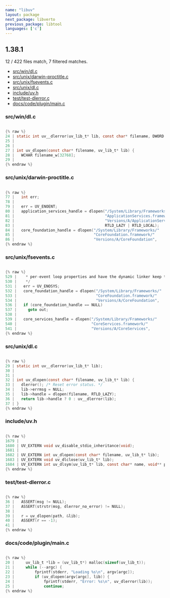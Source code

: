 ```yaml
---
name: "libuv"
layout: package
next_package: libverto
previous_package: libtool
languages: ['c']
---
```

## 1.38.1
12 / 422 files match, 7 filtered matches.

 - [src/win/dl.c](#srcwindlc)
 - [src/unix/darwin-proctitle.c](#srcunixdarwin-proctitlec)
 - [src/unix/fsevents.c](#srcunixfseventsc)
 - [src/unix/dl.c](#srcunixdlc)
 - [include/uv.h](#includeuvh)
 - [test/test-dlerror.c](#testtest-dlerrorc)
 - [docs/code/plugin/main.c](#docscodepluginmainc)

### src/win/dl.c

```c

{% raw %}
24 | static int uv__dlerror(uv_lib_t* lib, const char* filename, DWORD errorno);
25 | 
26 | 
27 | int uv_dlopen(const char* filename, uv_lib_t* lib) {
28 |   WCHAR filename_w[32768];
29 | 
{% endraw %}

```
### src/unix/darwin-proctitle.c

```c

{% raw %}
77 |   int err;
78 | 
79 |   err = UV_ENOENT;
80 |   application_services_handle = dlopen("/System/Library/Frameworks/"
81 |                                        "ApplicationServices.framework/"
82 |                                        "Versions/A/ApplicationServices",
83 |                                        RTLD_LAZY | RTLD_LOCAL);
84 |   core_foundation_handle = dlopen("/System/Library/Frameworks/"
85 |                                   "CoreFoundation.framework/"
86 |                                   "Versions/A/CoreFoundation",
{% endraw %}

```
### src/unix/fsevents.c

```c

{% raw %}
529 |    * per-event loop properties and have the dynamic linker keep track for us.
530 |    */
531 |   err = UV_ENOSYS;
532 |   core_foundation_handle = dlopen("/System/Library/Frameworks/"
533 |                                   "CoreFoundation.framework/"
534 |                                   "Versions/A/CoreFoundation",
536 |   if (core_foundation_handle == NULL)
537 |     goto out;
538 | 
539 |   core_services_handle = dlopen("/System/Library/Frameworks/"
540 |                                 "CoreServices.framework/"
541 |                                 "Versions/A/CoreServices",
{% endraw %}

```
### src/unix/dl.c

```c

{% raw %}
29 | static int uv__dlerror(uv_lib_t* lib);
30 | 
31 | 
32 | int uv_dlopen(const char* filename, uv_lib_t* lib) {
33 |   dlerror(); /* Reset error status. */
34 |   lib->errmsg = NULL;
35 |   lib->handle = dlopen(filename, RTLD_LAZY);
36 |   return lib->handle ? 0 : uv__dlerror(lib);
37 | }
{% endraw %}

```
### include/uv.h

```c

{% raw %}
1679 | 
1680 | UV_EXTERN void uv_disable_stdio_inheritance(void);
1681 | 
1682 | UV_EXTERN int uv_dlopen(const char* filename, uv_lib_t* lib);
1683 | UV_EXTERN void uv_dlclose(uv_lib_t* lib);
1684 | UV_EXTERN int uv_dlsym(uv_lib_t* lib, const char* name, void** ptr);
{% endraw %}

```
### test/test-dlerror.c

```c

{% raw %}
36 |   ASSERT(msg != NULL);
37 |   ASSERT(strstr(msg, dlerror_no_error) != NULL);
38 | 
39 |   r = uv_dlopen(path, &lib);
40 |   ASSERT(r == -1);
41 | 
{% endraw %}

```
### docs/code/plugin/main.c

```c

{% raw %}
20 |     uv_lib_t *lib = (uv_lib_t*) malloc(sizeof(uv_lib_t));
21 |     while (--argc) {
22 |         fprintf(stderr, "Loading %s\n", argv[argc]);
23 |         if (uv_dlopen(argv[argc], lib)) {
24 |             fprintf(stderr, "Error: %s\n", uv_dlerror(lib));
25 |             continue;
{% endraw %}

```